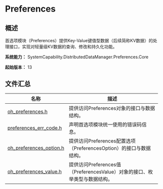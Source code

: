 # Preferences
<!--Kit: ArkData-->
<!--Subsystem: DistributedDataManager-->
<!--Owner: @yanhuii-->
<!--Designer: @houpengtao1-->
<!--Tester: @yippo; @logic42-->
<!--Adviser: @ge-yafang-->

## 概述

首选项模块（Preferences）提供Key-Value键值型数据（后续简称KV数据）的处理接口，实现对轻量级KV数据的查询、修改和持久化功能。

**系统能力：** SystemCapability.DistributedDataManager.Preferences.Core

**起始版本：** 13

## 文件汇总

| 名称                                                       | 描述                                                         |
| ---------------------------------------------------------- | ------------------------------------------------------------ |
| [oh_preferences.h](capi-oh-preferences-h.md)               | 提供访问Preferences对象的接口与数据结构。                    |
| [preferences_err_code.h](capi-oh-preferences-err-code-h.md)   | 声明首选项模块统一使用的错误码信息。                         |
| [oh_preferences_option.h](capi-oh-preferences-option-h.md) | 提供访问Preferences配置选项（PreferencesOption）的接口与数据结构。 |
| [oh_preferences_value.h](capi-oh-preferences-value-h.md)   | 提供访问Preferences值（PreferencesValue）对象的接口、枚举类型与数据结构。 |

